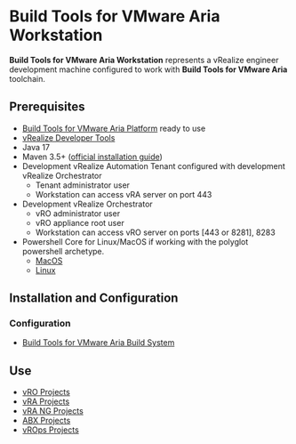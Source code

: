 # Build Tools for VMware Aria Workstation

**Build Tools for VMware Aria Workstation** represents a vRealize engineer development machine configured to work with **Build Tools for VMware Aria** toolchain.

## Prerequisites

- [Build Tools for VMware Aria Platform](setup-platform.md) ready to use
- [vRealize Developer Tools](https://github.com/vmware/vrealize-developer-tools)
- Java 17
- Maven 3.5+ ([official installation guide](https://maven.apache.org/install.html))
- Development vRealize Automation Tenant configured with development vRealize Orchestrator
  - Tenant administrator user
  - Workstation can access vRA server on port 443
- Development vRealize Orchestrator
  - vRO administrator user
  - vRO appliance root user
  - Workstation can access vRO server on ports [443 or 8281], 8283
- Powershell Core for Linux/MacOS if working with the polyglot powershell archetype.
  - [MacOS]( https://docs.microsoft.com/en-us/powershell/scripting/install/installing-powershell-on-macos )
  - [Linux]( https://docs.microsoft.com/en-us/powershell/scripting/install/installing-powershell-on-linux )

## Installation and Configuration

### Configuration

- [Build Tools for VMware Aria Build System](setup-workstation-maven.md)

## Use

- [vRO Projects](use-workstation-vro-project.md)
- [vRA Projects](use-workstation-vra-project.md)
- [vRA NG Projects](use-workstation-vra-ng-project.md)
- [ABX Projects](use-workstation-abx-project.md)
- [vROps Projects](use-workstation-vrops-project.md)
